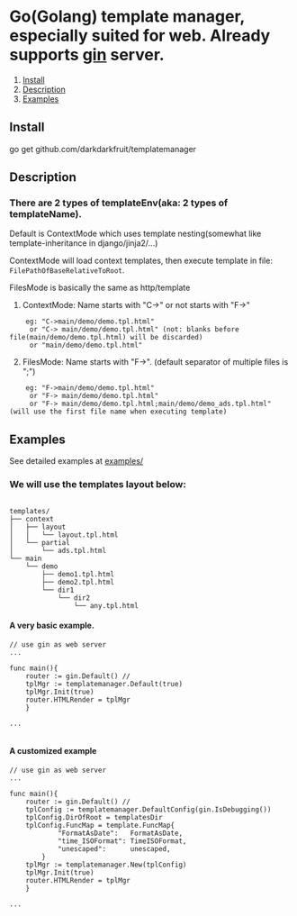 Go(Golang) template manager, especially suited for web. Already supports [gin](https://github.com/gin-gonic/gin) server.
========================================================
1. [Install](#install)
2. [Description](#description)
3. [Examples](#examples)


## Install 
go get github.com/darkdarkfruit/templatemanager


## Description


### There are 2 types of templateEnv(aka: 2 types of templateName). 
Default is ContextMode which uses template nesting(somewhat like template-inheritance in django/jinja2/...)

ContextMode will load context templates, then execute template in file: `FilePathOfBaseRelativeToRoot`.

FilesMode is basically the same as http/template

1. ContextMode: Name starts with "C->" or not starts with "F->"
```
	eg: "C->main/demo/demo.tpl.html"
	 or "C-> main/demo/demo.tpl.html" (not: blanks before file(main/demo/demo.tpl.html) will be discarded)
	 or	"main/demo/demo.tpl.html"
```
2. FilesMode:   Name starts with "F->". (default separator of multiple files is ";")
```
	eg: "F->main/demo/demo.tpl.html"
     or "F-> main/demo/demo.tpl.html"
     or "F-> main/demo/demo.tpl.html;main/demo/demo_ads.tpl.html" (will use the first file name when executing template)
```

## Examples
See detailed examples at [examples/](examples)

### We will use the templates layout below:
```

templates/
├── context
│   ├── layout
│   │   └── layout.tpl.html
│   └── partial
│       └── ads.tpl.html
└── main
    └── demo
        ├── demo1.tpl.html
        ├── demo2.tpl.html
        └── dir1
            └── dir2
                └── any.tpl.html

```

#### A very basic example.
```
// use gin as web server
...

func main(){
    router := gin.Default() // 
	tplMgr := templatemanager.Default(true)
	tplMgr.Init(true)
	router.HTMLRender = tplMgr 
	}

...
	
```

#### A customized example
```
// use gin as web server
...

func main(){
    router := gin.Default() // 
    tplConfig := templatemanager.DefaultConfig(gin.IsDebugging())
	tplConfig.DirOfRoot = templatesDir
	tplConfig.FuncMap = template.FuncMap{
			"FormatAsDate":   FormatAsDate,
			"time_ISOFormat": TimeISOFormat,
			"unescaped":      unescaped,
		}
	tplMgr := templatemanager.New(tplConfig)
	tplMgr.Init(true)
	router.HTMLRender = tplMgr 
	}

...
	
```


